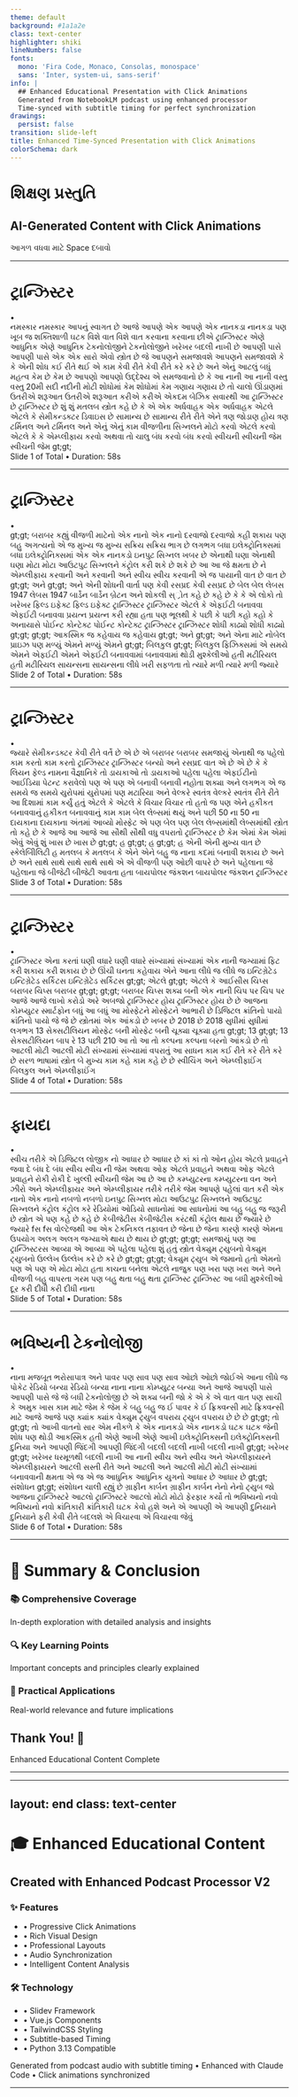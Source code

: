 ```yaml
---
theme: default
background: #1a1a2e
class: text-center
highlighter: shiki
lineNumbers: false
fonts:
  mono: 'Fira Code, Monaco, Consolas, monospace'
  sans: 'Inter, system-ui, sans-serif'
info: |
  ## Enhanced Educational Presentation with Click Animations
  Generated from NotebookLM podcast using enhanced processor
  Time-synced with subtitle timing for perfect synchronization
drawings:
  persist: false
transition: slide-left
title: Enhanced Time-Synced Presentation with Click Animations
colorSchema: dark
---
```


# શિક્ષણ પ્રસ્તુતિ
## AI-Generated Content with Click Animations

<div class="pt-12">
  <span @click="$slidev.nav.next" class="px-2 py-1 rounded cursor-pointer" hover="bg-white bg-opacity-10">
    આગળ વધવા માટે Space દબાવો <carbon:arrow-right class="inline"/>
  </span>
</div>

<div class="abs-br m-6 flex gap-2">
  <a href="https://github.com/milavdabgar/studio" target="_blank" alt="GitHub"
    class="text-xl icon-btn opacity-50 !border-none !hover:text-white">
    <carbon-logo-github />
  </a>
</div>

<!--
આજે આપણે એક રોચક અને શિક્ષણપ્રદ વિષય પર ચર્ચા કરવાના છીએ.

[click] આ પ્રસ્તુતિ AI દ્વારા બનાવવામાં આવી છે અને તેમાં આપોઆપ ક્લિક એનિમેશન છે.

[click] દરેક સ્લાઇડમાં તમને નવી માહિતી અને રસપ્રદ તથ્યો મળશે.

ચાલો શરૂઆત કરીએ!
-->

---

# ટ્રાન્ઝિસ્ટર

<div class="text-left mt-12 space-y-4">

<div v-click="1" class="flex items-start space-x-4 p-4 bg-gray-800/30 rounded-lg hover:bg-gray-800/50 transition-all duration-300">
  <div class="text-blue-400 text-2xl font-bold">•</div>
  <div class="text-white text-xl leading-relaxed">નમસ્કાર નમસ્કાર આપનું સ્વાગત છે આજે આપણે એક આપણે એક નાનકડા નાનકડા પણ ખૂબ જ શક્તિશાળી ઘટક વિશે વાત વિશે વાત કરવાના કરવાના છીએ ટ્રાન્ઝિસ્ટર એણે આધુનિક એણે આધુનિક ટેકનોલોજીને ટેકનોલોજીને ખરેખર બદલી નાખી છે આપણી પાસે આપણી પાસે એક એક સારો એવો સ્ત્રોત છે જે આપણને સમજાવશે આપણને સમજાવશે કે કે એની શોધ કઈ રીતે થઈ એ કામ કેવી રીતે કેવી રીતે કરે કરે છે અને એનું આટલું બધું મહત્વ કેમ છે કેમ છે આપણો આપણો ઉદ્દેશ્ય એ સમજવાનો છે કે આ નાની આ નાની વસ્તુ વસ્તુ 20મી સદી નદીની મોટી શોધોમાં કેમ શોધોમાં કેમ ગણાય ગણાય છે તો ચાલો ઊંડાણમાં ઉતરીએ શરૂઆત ઉતરીએ શરૂઆત કરીએ કરીએ એકદમ બેઝિક સવારથી આ ટ્રાન્ઝિસ્ટર છે ટ્રાન્ઝિસ્ટર છે શું શું મતલબ સ્ત્રોત કહે છે કે એ એક અર્ધવાહક એક અર્ધવાહક એટલે એટલે કે સેમીકન્ડક્ટર ડિવાઇસ છે સામાન્ય છે સામાન્ય રીતે રીતે એને ત્રણ જોડાણ હોય ત્રણ ટર્મિનલ અને ટર્મિનલ અને એનું એનું કામ વીજળીના સિગ્નલને મોટો કરવો એટલે કરવો એટલે કે કે એમ્પ્લીફાય કરવો અથવા તો ચાલુ બંધ કરવો બંધ કરવો સ્વીચની સ્વીચની જેમ સ્વીચની જેમ gt;gt;</div>
</div>

</div>

<div v-click="2" class="absolute bottom-8 left-8 text-gray-400">
  <div class="text-sm">Slide 1 of Total • Duration: 58s</div>
</div>

<div v-click="2" class="absolute bottom-8 right-8 text-blue-400">
  <carbon:arrow-right class="text-2xl animate-pulse" />
</div>

<!--
Enhanced slide 1: 1 click animations
Audio timing: Based on subtitle segments
આજે આપણે નમસ્કાર... વિશે શીખવાના છીએ.

[click] નમસ્કાર આપનું સ્વાગત છે આજે આપણે એક નમસ્કાર આપનું સ્વાગત છે આજે આપણે એક નાનકડા પણ ખૂબ જ શક્તિશાળી ઘટક વિશે વાત નાનકડા પણ ખૂબ જ શક્તિશાળી ઘટક વિશે વાત કરવાના છીએ ટ્રાન્ઝિસ્ટર એણે આધુનિક કરવાના છીએ ટ્રાન્ઝિસ્ટર એણે આધુનિક ટેકનોલોજીને ખરેખર બદલી નાખી છે આપણી પાસે ટેકનોલોજીને ખરેખર બદલી નાખી છે આપણી પાસે એક સારો એવો સ્ત્રોત છે જે આપણને સમજાવશે એક સારો એવો સ્ત્રોત છે જે આપણને સમજાવશે કે એની શોધ કઈ રીતે થઈ એ કામ કેવી રીતે કે એની શોધ કઈ રીતે થઈ એ કામ કેવી રીતે કરે છે અને એનું આટલું બધું મહત્વ કેમ છે કરે છે અને એનું આટલું બધું મહત્વ કેમ છે આપણો (આશરે 28 સેકન્ડ પર)

[click] આપણો ઉદ્દેશ્ય એ સમજવાનો છે કે આ નાની આપણો ઉદ્દેશ્ય એ સમજવાનો છે કે આ નાની વસ્તુ 20મી સદી નદીની મોટી શોધોમાં કેમ વસ્તુ 20મી સદી નદીની મોટી શોધોમાં કેમ ગણાય છે તો ચાલો ઊંડાણમાં ઉતરીએ શરૂઆત ગણાય છે તો ચાલો ઊંડાણમાં ઉતરીએ શરૂઆત કરીએ એકદમ બેઝિક સવારથી આ ટ્રાન્ઝિસ્ટર છે કરીએ એકદમ બેઝિક સવારથી આ ટ્રાન્ઝિસ્ટર છે શું મતલબ સ્ત્રોત કહે છે કે એ એક અર્ધવાહક શું મતલબ સ્ત્રોત કહે છે કે એ એક અર્ધવાહક એટલે કે સેમીકન્ડક્ટર ડિવાઇસ છે સામાન્ય એટલે કે સેમીકન્ડક્ટર ડિવાઇસ છે સામાન્ય રીતે એને ત્રણ જોડાણ હોય ત્રણ ટર્મિનલ અને રીતે એને ત્રણ જોડાણ હોય ત્રણ ટર્મિનલ અને એનું કામ વીજળીના સિગ્નલને મોટો કરવો એટલે એનું કામ વીજળીના સિગ્નલને મોટો કરવો એટલે કે (આશરે 56 સેકન્ડ પર)

[click] કે એમ્પ્લીફાય કરવો અથવા તો ચાલુ બંધ કરવો કે એમ્પ્લીફાય કરવો અથવા તો ચાલુ બંધ કરવો સ્વીચની જેમ સ્વીચની જેમ gt;gt; (આશરે 60 સેકન્ડ પર)

[click] આ મુદ્દાઓ સમજવાથી આપણને વિષયની સ્પષ્ટતા મળે છે. (અંતે 60 સેકન્ડ પર)
-->

---

# ટ્રાન્ઝિસ્ટર

<div class="text-left mt-12 space-y-4">

<div v-click="1" class="flex items-start space-x-4 p-4 bg-gray-800/30 rounded-lg hover:bg-gray-800/50 transition-all duration-300">
  <div class="text-blue-400 text-2xl font-bold">•</div>
  <div class="text-white text-xl leading-relaxed">gt;gt; બરાબર કહ્યું વીજળી માટેનો એક નાનો એક નાનો દરવાજો દરવાજો કહી શકાય પણ બહુ અગત્યનો એ જ મુખ્ય જ મુખ્ય સક્રિય સક્રિય ભાગ છે લગભગ બધા ઇલેક્ટ્રોનિક્સમાં બધા ઇલેક્ટ્રોનિક્સમાં એક એક નાનકડો ઇનપુટ સિગ્નલ ખબર છે એનાથી ઘણા એનાથી ઘણા મોટા મોટા આઉટપુટ સિગ્નલને કંટ્રોલ કરી શકે છે શકે છે આ આ જે ક્ષમતા છે ને એમ્પ્લીફાય કરવાની અને કરવાની અને સ્વીચ સ્વીચ કરવાની એ જ પાયાની વાત છે વાત છે gt;gt; અને gt;gt; અને એની શોધની વાર્તા પણ કેવી રસપ્રદ કેવી રસપ્રદ છે બેલ બેલ લેબસ 1947 લેબસ 1947 બાર્ડેન બાર્ડેન બ્રેટન અને શોકલી સ્્રોત કહે છે કહે છે કે કે એ લોકો તો ખરેખર ફિલ્ડ ઇફેક્ટ ફિલ્ડ ઇફેક્ટ ટ્રાન્ઝિસ્ટર ટ્રાન્ઝિસ્ટર એટલે કે એફઈટી બનાવવા એફઈટી બનાવવા પ્રયત્ન પ્રયત્ન કરી રહ્યા હતા પણ ભૂલથી કે પછી કે પછી કહો કહો કે અનાયાસે પોઈન્ટ કોન્ટેક્ટ પોઈન્ટ કોન્ટેક્ટ ટ્રાન્ઝિસ્ટર ટ્રાન્ઝિસ્ટર શોધી કાઢ્યો શોધી કાઢ્યો gt;gt; gt;gt; આકસ્મિક જ કહેવાય જ કહેવાય gt;gt; અને gt;gt; અને એના માટે નોબેલ પ્રાઇઝ પણ મળ્યું એમને મળ્યું એમને gt;gt; બિલકુલ gt;gt; બિલકુલ ફિઝિક્સમાં એ સમયે એમને એફઈટી એમને એફઈટી બનાવવામાં બનાવવામાં થોડી મુશ્કેલીઓ હતી મટીરિયલ હતી મટીરિયલ સાયન્સના સાયન્સના લીધે ખરી સફળતા તો ત્યારે મળી ત્યારે મળી જ્યારે</div>
</div>

</div>

<div v-click="2" class="absolute bottom-8 left-8 text-gray-400">
  <div class="text-sm">Slide 2 of Total • Duration: 58s</div>
</div>

<div v-click="2" class="absolute bottom-8 right-8 text-blue-400">
  <carbon:arrow-right class="text-2xl animate-pulse" />
</div>

<!--
Enhanced slide 2: 1 click animations
Audio timing: Based on subtitle segments
આજે આપણે &gt;&gt; હા બરાબર કહ્યું વીજળી માટેનો એક નાનો... વિશે શીખવાના છીએ.

[click] gt;gt; બરાબર કહ્યું વીજળી માટેનો એક નાનો gt;gt; બરાબર કહ્યું વીજળી માટેનો એક નાનો દરવાજો કહી શકાય પણ બહુ અગત્યનો એ જ મુખ્ય દરવાજો કહી શકાય પણ બહુ અગત્યનો એ જ મુખ્ય સક્રિય ભાગ છે લગભગ બધા ઇલેક્ટ્રોનિક્સમાં સક્રિય ભાગ છે લગભગ બધા ઇલેક્ટ્રોનિક્સમાં એક નાનકડો ઇનપુટ સિગ્નલ ખબર છે એનાથી ઘણા એક નાનકડો ઇનપુટ સિગ્નલ ખબર છે એનાથી ઘણા મોટા આઉટપુટ સિગ્નલને કંટ્રોલ કરી શકે છે મોટા આઉટપુટ સિગ્નલને કંટ્રોલ કરી શકે છે આ આ જે ક્ષમતા છે ને એમ્પ્લીફાય કરવાની અને આ જે ક્ષમતા છે ને એમ્પ્લીફાય કરવાની અને સ્વીચ કરવાની એ જ પાયાની વાત છે સ્વીચ કરવાની એ જ પાયાની વાત છે gt;gt; અને gt;gt; અને એની શોધની વાર્તા પણ કેવી રસપ્રદ છે gt;gt; અને એની શોધની વાર્તા પણ કેવી રસપ્રદ છે બેલ (આશરે 86 સેકન્ડ પર)

[click] બેલ લેબસ 1947 બેલ લેબસ 1947 બાર્ડેન બ્રેટન અને શોકલી સ્્રોત કહે છે બાર્ડેન બ્રેટન અને શોકલી સ્્રોત કહે છે કે એ લોકો તો ખરેખર ફિલ્ડ ઇફેક્ટ કે એ લોકો તો ખરેખર ફિલ્ડ ઇફેક્ટ ટ્રાન્ઝિસ્ટર એટલે કે એફઈટી બનાવવા ટ્રાન્ઝિસ્ટર એટલે કે એફઈટી બનાવવા પ્રયત્ન કરી રહ્યા હતા પણ ભૂલથી કે પછી પ્રયત્ન કરી રહ્યા હતા પણ ભૂલથી કે પછી કહો કે અનાયાસે પોઈન્ટ કોન્ટેક્ટ કહો કે અનાયાસે પોઈન્ટ કોન્ટેક્ટ ટ્રાન્ઝિસ્ટર શોધી કાઢ્યો ટ્રાન્ઝિસ્ટર શોધી કાઢ્યો gt;gt; આકસ્મિક જ કહેવાય gt;gt; આકસ્મિક જ કહેવાય gt;gt; અને gt;gt; અને એના માટે નોબેલ પ્રાઇઝ પણ મળ્યું એમને gt;gt; અને એના માટે નોબેલ પ્રાઇઝ પણ મળ્યું એમને gt;gt; બિલકુલ (આશરે 111 સેકન્ડ પર)

[click] gt;gt; બિલકુલ ફિઝિક્સમાં એ સમયે એમને એફઈટી gt;gt; બિલકુલ ફિઝિક્સમાં એ સમયે એમને એફઈટી બનાવવામાં થોડી મુશ્કેલીઓ હતી મટીરિયલ બનાવવામાં થોડી મુશ્કેલીઓ હતી મટીરિયલ સાયન્સના લીધે ખરી સફળતા તો ત્યારે મળી સાયન્સના લીધે ખરી સફળતા તો ત્યારે મળી જ્યારે (આશરે 119 સેકન્ડ પર)

[click] આ મુદ્દાઓ સમજવાથી આપણને વિષયની સ્પષ્ટતા મળે છે. (અંતે 119 સેકન્ડ પર)
-->

---

# ટ્રાન્ઝિસ્ટર

<div class="text-left mt-12 space-y-4">

<div v-click="1" class="flex items-start space-x-4 p-4 bg-gray-800/30 rounded-lg hover:bg-gray-800/50 transition-all duration-300">
  <div class="text-blue-400 text-2xl font-bold">•</div>
  <div class="text-white text-xl leading-relaxed">જ્યારે સેમીકન્ડક્ટર કેવી રીતે વર્તે છે એ છે એ બરાબર બરાબર સમજાયું એનાથી જ પહેલો કામ કરતો કામ કરતો ટ્રાન્ઝિસ્ટર ટ્રાન્ઝિસ્ટર બન્યો અને રસપ્રદ વાત એ છે એ છે કે કે લિયન ફેલ્ડ નામના વૈજ્ઞાનિકે તો ડાયકાઓ તો ડાયકાઓ પહેલા પહેલા એફઈટીનો આઈડિયા પેટન્ટ કરાવેલો પણ એ પણ એ બનાવી બનાવી નહોતા શક્યા અને લગભગ એ જ સમયે જ સમયે યુરોપમાં યુરોપમાં પણ મટારિયા અને વેલ્કરે સ્વતંત્ર વેલ્કરે સ્વતંત્ર રીતે રીતે આ દિશામાં કામ કર્યું હતું એટલે કે એટલે કે વિચાર વિચાર તો હતો જ પણ એને હકીકત બનાવવાનું હકીકત બનાવવાનું કામ કામ બેલ લેબ્સમાં થયું અને પછી 50 ના 50 ના દાયકાના દાયકાના અંતમાં આવ્યો મોસ્ફેટ એ પણ બેલ પણ બેલ લેબ્સમાંથી લેબ્સમાંથી સ્ત્રોત તો કહે છે કે આજે આ આજે આ સૌથી સૌથી વધુ વપરાતો ટ્રાન્ઝિસ્ટર છે કેમ એમાં કેમ એમાં એવું એવું શું ખાસ છે ખાસ છે gt;gt; હ gt;gt; હ gt;gt; હ એની એની મુખ્ય વાત છે સ્કેલેબીિલિટી હ મતલબ કે મતલબ કે એને એને બહુ જ નાના કદમાં બનાવી શકાય છે અને છે અને સાથે સાથે સાથે સાથે સાથે એ એ વીજળી પણ ઓછી વાપરે છે અને પહેલાના જે પહેલાના જે બીજેટી બીજેટી આવતા હતા બાયપોલર જંકશન બાયપોલર જંકશન ટ્રાન્ઝિસ્ટર</div>
</div>

</div>

<div v-click="2" class="absolute bottom-8 left-8 text-gray-400">
  <div class="text-sm">Slide 3 of Total • Duration: 58s</div>
</div>

<div v-click="2" class="absolute bottom-8 right-8 text-blue-400">
  <carbon:arrow-right class="text-2xl animate-pulse" />
</div>

<!--
Enhanced slide 3: 1 click animations
Audio timing: Based on subtitle segments
આજે આપણે જ્યારે સેમીકન્ડક્ટર કેવી રીતે વર્તે છે એ... વિશે શીખવાના છીએ.

[click] જ્યારે સેમીકન્ડક્ટર કેવી રીતે વર્તે છે એ જ્યારે સેમીકન્ડક્ટર કેવી રીતે વર્તે છે એ બરાબર સમજાયું એનાથી જ પહેલો કામ કરતો બરાબર સમજાયું એનાથી જ પહેલો કામ કરતો ટ્રાન્ઝિસ્ટર બન્યો અને રસપ્રદ વાત એ છે ટ્રાન્ઝિસ્ટર બન્યો અને રસપ્રદ વાત એ છે કે લિયન ફેલ્ડ નામના વૈજ્ઞાનિકે તો ડાયકાઓ કે લિયન ફેલ્ડ નામના વૈજ્ઞાનિકે તો ડાયકાઓ પહેલા એફઈટીનો આઈડિયા પેટન્ટ કરાવેલો પણ એ પહેલા એફઈટીનો આઈડિયા પેટન્ટ કરાવેલો પણ એ બનાવી નહોતા શક્યા અને લગભગ એ જ સમયે બનાવી નહોતા શક્યા અને લગભગ એ જ સમયે યુરોપમાં પણ મટારિયા અને વેલ્કરે સ્વતંત્ર યુરોપમાં પણ મટારિયા અને વેલ્કરે સ્વતંત્ર રીતે આ દિશામાં કામ કર્યું હતું એટલે કે રીતે આ દિશામાં કામ કર્યું હતું એટલે કે વિચાર તો હતો જ પણ એને હકીકત બનાવવાનું વિચાર તો હતો જ પણ એને હકીકત બનાવવાનું કામ (આશરે 144 સેકન્ડ પર)

[click] કામ બેલ લેબ્સમાં થયું અને પછી 50 ના કામ બેલ લેબ્સમાં થયું અને પછી 50 ના દાયકાના અંતમાં આવ્યો મોસ્ફેટ એ પણ બેલ દાયકાના અંતમાં આવ્યો મોસ્ફેટ એ પણ બેલ લેબ્સમાંથી સ્ત્રોત તો કહે છે કે આજે આ લેબ્સમાંથી સ્ત્રોત તો કહે છે કે આજે આ સૌથી વધુ વપરાતો ટ્રાન્ઝિસ્ટર છે કેમ એમાં સૌથી વધુ વપરાતો ટ્રાન્ઝિસ્ટર છે કેમ એમાં એવું શું ખાસ છે એવું શું ખાસ છે gt;gt; હ gt;gt; હ gt;gt; હ એની મુખ્ય વાત છે સ્કેલેબીિલિટી હ મતલબ કે એની મુખ્ય વાત છે સ્કેલેબીિલિટી હ મતલબ કે એને બહુ જ નાના કદમાં બનાવી શકાય છે અને એને બહુ જ નાના કદમાં બનાવી શકાય છે અને સાથે એ (આશરે 170 સેકન્ડ પર)

[click] એ વીજળી પણ ઓછી વાપરે છે અને પહેલાના જે એ વીજળી પણ ઓછી વાપરે છે અને પહેલાના જે બીજેટી આવતા હતા બાયપોલર જંકશન બીજેટી આવતા હતા બાયપોલર જંકશન ટ્રાન્ઝિસ્ટર (આશરે 176 સેકન્ડ પર)

[click] આ મુદ્દાઓ સમજવાથી આપણને વિષયની સ્પષ્ટતા મળે છે. (અંતે 176 સેકન્ડ પર)
-->

---

# ટ્રાન્ઝિસ્ટર

<div class="text-left mt-12 space-y-4">

<div v-click="1" class="flex items-start space-x-4 p-4 bg-gray-800/30 rounded-lg hover:bg-gray-800/50 transition-all duration-300">
  <div class="text-blue-400 text-2xl font-bold">•</div>
  <div class="text-white text-xl leading-relaxed">ટ્રાન્ઝિસ્ટર એના કરતાં ઘણી વધારે ઘણી વધારે સંખ્યામાં સંખ્યામાં એક નાની જગ્યામાં ફિટ કરી શકાય કરી શકાય છે છે ઊંચી ઘનતા કહેવાય એને આના લીધે જ લીધે જ ઇન્ટિગ્રેટેડ ઇન્ટિગ્રેટેડ સર્કિટસ ઇન્ટિગ્રેટેડ સર્કિટસ gt;gt; એટલે gt;gt; એટલે કે આઈસીસ ચિપ્સ બરાબર ચિપ્સ બરાબર gt;gt; gt;gt; બરાબર ચિપ્સ શક્ય બની એક નાની ચિપ પર ચિપ પર આજે આજે લાખો કરોડો અરે અબજો ટ્રાન્ઝિસ્ટર હોય ટ્રાન્ઝિસ્ટર હોય છે છે આજના કોમ્પ્યુટર સ્માર્ટફોન બધું આ બધું આ મોસ્ફેટને મોસ્ફેટને આભારી છે ડિજિટલ ક્રાંતિનો પાયો ક્રાંતિનો પાયો જે જે છે સ્ત્રોતમાં એક આંકડો છે ખબર છે 2018 છે 2018 સુધીમાં સુધીમાં લગભગ 13 સેક્સટીલિયન મોસ્ફેટ બની મોસ્ફેટ બની ચૂક્યા ચૂક્યા હતા gt;gt; 13 gt;gt; 13 સેક્સટીલિયન બાપ રે 13 પછી 210 આ તો આ તો કલ્પના કલ્પના બરનો આંકડો છે તો આટલી મોટી આટલી મોટી સંખ્યામાં સંખ્યામાં વપરાતું આ સાધન કામ કઈ રીતે કરે રીતે કરે છે સરળ ભાષામાં સ્ત્રોત બે મુખ્ય કામ કહે કામ કહે છે છે સ્વીચિંગ અને એમ્પ્લીફાઈંગ બિલકુલ અને એમ્પ્લીફાઈંગ</div>
</div>

</div>

<div v-click="2" class="absolute bottom-8 left-8 text-gray-400">
  <div class="text-sm">Slide 4 of Total • Duration: 58s</div>
</div>

<div v-click="2" class="absolute bottom-8 right-8 text-blue-400">
  <carbon:arrow-right class="text-2xl animate-pulse" />
</div>

<!--
Enhanced slide 4: 1 click animations
Audio timing: Based on subtitle segments
આજે આપણે ટ્રાન્ઝિસ્ટર એના કરતાં ઘણી વધારે... વિશે શીખવાના છીએ.

[click] ટ્રાન્ઝિસ્ટર એના કરતાં ઘણી વધારે ટ્રાન્ઝિસ્ટર એના કરતાં ઘણી વધારે સંખ્યામાં એક નાની જગ્યામાં ફિટ કરી શકાય સંખ્યામાં એક નાની જગ્યામાં ફિટ કરી શકાય છે ઊંચી ઘનતા કહેવાય એને આના લીધે જ છે ઊંચી ઘનતા કહેવાય એને આના લીધે જ ઇન્ટિગ્રેટેડ સર્કિટસ ઇન્ટિગ્રેટેડ સર્કિટસ gt;gt; એટલે gt;gt; એટલે કે આઈસીસ ચિપ્સ બરાબર gt;gt; એટલે કે આઈસીસ ચિપ્સ બરાબર gt;gt; બરાબર ચિપ્સ શક્ય બની એક નાની ચિપ પર gt;gt; બરાબર ચિપ્સ શક્ય બની એક નાની ચિપ પર આજે લાખો કરોડો અરે અબજો ટ્રાન્ઝિસ્ટર હોય આજે લાખો કરોડો અરે અબજો ટ્રાન્ઝિસ્ટર હોય છે આજના કોમ્પ્યુટર સ્માર્ટફોન બધું આ છે આજના કોમ્પ્યુટર સ્માર્ટફોન બધું આ મોસ્ફેટને (આશરે 201 સેકન્ડ પર)

[click] મોસ્ફેટને આભારી છે ડિજિટલ ક્રાંતિનો પાયો મોસ્ફેટને આભારી છે ડિજિટલ ક્રાંતિનો પાયો જે છે સ્ત્રોતમાં એક આંકડો છે ખબર છે 2018 જે છે સ્ત્રોતમાં એક આંકડો છે ખબર છે 2018 સુધીમાં લગભગ 13 સેક્સટીલિયન મોસ્ફેટ બની સુધીમાં લગભગ 13 સેક્સટીલિયન મોસ્ફેટ બની ચૂક્યા હતા (આશરે 226 સેકન્ડ પર)

[click] સરળ ભાષામાં સ્ત્રોત બે મુખ્ય કામ કહે છે (આશરે 234 સેકન્ડ પર)

[click] આ મુદ્દાઓ સમજવાથી આપણને વિષયની સ્પષ્ટતા મળે છે. (અંતે 234 સેકન્ડ પર)
-->

---

# ફાયદા

<div class="text-left mt-12 space-y-4">

<div v-click="1" class="flex items-start space-x-4 p-4 bg-gray-800/30 rounded-lg hover:bg-gray-800/50 transition-all duration-300">
  <div class="text-blue-400 text-2xl font-bold">•</div>
  <div class="text-white text-xl leading-relaxed">સ્વીચ તરીકે એ ડિજિટલ લોજીક નો આધાર છે આધાર છે કાં કાં તો ઓન હોય એટલે પ્રવાહને જવા દે બંધ દે બંધ સ્વીચ સ્વીચ ની જેમ અથવા ઓફ એટલે પ્રવાહને અથવા ઓફ એટલે પ્રવાહને રોકી રોકી દે ખુલ્લી સ્વીચની જેમ આ છે આ છે કમ્પ્યુટરના કમ્પ્યુટરના વન અને ઝીરો અને એમ્પ્લીફાયર અને એમ્પ્લીફાયર તરીકે તરીકે જેમ આપણે પહેલાં વાત કરી એક નાનો એક નાનો નબળો નબળો ઇનપુટ સિગ્નલ મોટા આઉટપુટ સિગ્નલને આઉટપુટ સિગ્નલને કંટ્રોલ કંટ્રોલ કરે રેડિયોમાં ઓડિયો સાધનોમાં આ સાધનોમાં આ બહુ બહુ જ જરૂરી છે સ્ત્રોત એ પણ કહે છે કહે છે કેબીજેટીસ કેબીજેટીસ કરંટથી કંટ્રોલ થાય છે જ્યારે છે જ્યારે fસ fસ વોલ્ટેજથી આ એક ટેકનિકલ તફાવત છે જેના છે જેના કારણે કારણે એમના ઉપયોગ અલગ અલગ જગ્યાએ થાય છે થાય છે gt;gt; gt;gt; સમજાયું પણ આ ટ્રાન્ઝિસ્ટરસ આવ્યા એ આવ્યા એ પહેલા પહેલા શું હતું સ્ત્રોત વેક્યુમ ટ્યુબનો વેક્યુમ ટ્યુબનો ઉલ્લેખ ઉલ્લેખ કરે છે કરે છે gt;gt; gt;gt; વેક્યુમ ટ્યુબ એ જમાનો હતો એમનો પણ એ પણ એ મોટા મોટા હતા કાચના બનેલા એટલે નાજુક પણ ખરા પણ ખરા અને અને વીજળી બહુ વાપરતા ગરમ પણ બહુ થતા બહુ થતા ટ્રાન્ઝિસ્ટ ટ્રાન્ઝિસ્ટ આ બધી મુશ્કેલીઓ દૂર કરી દીધી કરી દીધી નાના</div>
</div>

</div>

<div v-click="2" class="absolute bottom-8 left-8 text-gray-400">
  <div class="text-sm">Slide 5 of Total • Duration: 58s</div>
</div>

<div v-click="2" class="absolute bottom-8 right-8 text-blue-400">
  <carbon:arrow-right class="text-2xl animate-pulse" />
</div>

<!--
Enhanced slide 5: 1 click animations
Audio timing: Based on subtitle segments
આજે આપણે સ્વીચ તરીકે એ ડિજિટલ લોજીક નો આધાર છે... વિશે શીખવાના છીએ.

[click] સ્વીચ તરીકે એ ડિજિટલ લોજીક નો આધાર છે સ્વીચ તરીકે એ ડિજિટલ લોજીક નો આધાર છે કાં તો ઓન હોય એટલે પ્રવાહને જવા દે બંધ કાં તો ઓન હોય એટલે પ્રવાહને જવા દે બંધ સ્વીચ ની જેમ અથવા ઓફ હોય એટલે પ્રવાહને સ્વીચ ની જેમ અથવા ઓફ હોય એટલે પ્રવાહને રોકી દે ખુલ્લી સ્વીચની જેમ આ છે રોકી દે ખુલ્લી સ્વીચની જેમ આ છે કમ્પ્યુટરના વન અને ઝીરો અને એમ્પ્લીફાયર કમ્પ્યુટરના વન અને ઝીરો અને એમ્પ્લીફાયર તરીકે જેમ આપણે પહેલાં વાત કરી એક નાનો તરીકે જેમ આપણે પહેલાં વાત કરી એક નાનો નબળો ઇનપુટ સિગ્નલ મોટા આઉટપુટ સિગ્નલને નબળો ઇનપુટ સિગ્નલ મોટા આઉટપુટ સિગ્નલને કંટ્રોલ કરે રેડિયોમાં ઓડિયો સાધનોમાં આ કંટ્રોલ કરે રેડિયોમાં ઓડિયો સાધનોમાં આ બહુ (આશરે 259 સેકન્ડ પર)

[click] બહુ જ જરૂરી છે સ્ત્રોત એ પણ કહે છે બહુ જ જરૂરી છે સ્ત્રોત એ પણ કહે છે કેબીજેટીસ કરંટથી કંટ્રોલ થાય છે જ્યારે કેબીજેટીસ કરંટથી કંટ્રોલ થાય છે જ્યારે fસ વોલ્ટેજથી આ એક ટેકનિકલ તફાવત છે જેના fસ વોલ્ટેજથી આ એક ટેકનિકલ તફાવત છે જેના કારણે એમના ઉપયોગ અલગ જગ્યાએ થાય છે કારણે એમના ઉપયોગ અલગ જગ્યાએ થાય છે gt;gt; સમજાયું પણ આ ટ્રાન્ઝિસ્ટરસ આવ્યા એ gt;gt; સમજાયું પણ આ ટ્રાન્ઝિસ્ટરસ આવ્યા એ પહેલા શું હતું સ્ત્રોત વેક્યુમ ટ્યુબનો પહેલા શું હતું સ્ત્રોત વેક્યુમ ટ્યુબનો ઉલ્લેખ કરે છે ઉલ્લેખ કરે છે gt;gt; વેક્યુમ ટ્યુબ એ જમાનો હતો એમનો પણ એ gt;gt; વેક્યુમ ટ્યુબ એ જમાનો હતો એમનો પણ એ મોટા હતા કાચના બનેલા એટલે નાજુક પણ ખરા મોટા હતા કાચના બનેલા એટલે નાજુક પણ ખરા અને (આશરે 287 સેકન્ડ પર)

[click] અને વીજળી બહુ વાપરતા ગરમ પણ બહુ થતા અને વીજળી બહુ વાપરતા ગરમ પણ બહુ થતા ટ્રાન્ઝિસ્ટ આ બધી મુશ્કેલીઓ દૂર કરી દીધી ટ્રાન્ઝિસ્ટ આ બધી મુશ્કેલીઓ દૂર કરી દીધી નાના (આશરે 294 સેકન્ડ પર)

[click] આ મુદ્દાઓ સમજવાથી આપણને વિષયની સ્પષ્ટતા મળે છે. (અંતે 294 સેકન્ડ પર)
-->

---

# ભવિષ્યની ટેકનોલોજી

<div class="text-left mt-12 space-y-4">

<div v-click="1" class="flex items-start space-x-4 p-4 bg-gray-800/30 rounded-lg hover:bg-gray-800/50 transition-all duration-300">
  <div class="text-blue-400 text-2xl font-bold">•</div>
  <div class="text-white text-xl leading-relaxed">નાના મજબૂત ભરોસાપાત્ર અને પાવર પણ સાવ પણ સાવ ઓછો ઓછો જોઈએ આના લીધે જ પોકેટ રેડિયો બન્યા રેડિયો બન્યા નાના નાના કોમ્પ્યુટર બન્યા અને આજે આપણી પાસે આપણી પાસે જે જે બધી ટેકનોલોજી છે એ શક્ય બની જો કે એ કે એ વાત વાત પણ સાચી કે અમુક ખાસ કામ માટે જેમ કે જેમ કે બહુ બહુ જ ઈ પાવર કે ઈ ફ્રિક્વન્સી માટે ફ્રિક્વન્સી માટે આજે આજે પણ ક્યાંક ક્યાંક વેક્યુમ ટ્યુબ વપરાય ટ્યુબ વપરાય છે છે છે gt;gt; તો gt;gt; તો આખી વાતનો સાર એમ નીકળે કે એક નાનકડો એક નાનકડો ઘટક ઘટક જેની શોધ પણ થોડી આકસ્મિક હતી એણે આખી એણે આખી ઇલેક્ટ્રોનિક્સની ઇલેક્ટ્રોનિક્સની દુનિયા અને આપણી જિંદગી આપણી જિંદગી બદલી બદલી નાખી બદલી નાખી gt;gt; ખરેખર gt;gt; ખરેખર ધરમૂળથી બદલી નાખી આ નાની સ્વીચ અને સ્વીચ અને એમ્પ્લીફાયરને એમ્પ્લીફાયરને આટલી સસ્તી રીતે અને આટલી અને આટલી મોટી મોટી સંખ્યામાં બનાવવાની ક્ષમતા એ જ એ જ આધુનિક આધુનિક યુગનો આધાર છે આધાર છે gt;gt; સંશોધન gt;gt; સંશોધન ચાલી રહ્યું છે ગ્રાફીન કાર્બન ગ્રાફીન કાર્બન નેનો નેનો ટ્યુબ જો આજના ટ્રાન્ઝિસ્ટરે આટલો ટ્રાન્ઝિસ્ટરે આટલો મોટો મોટો ફેરફાર કર્યો તો ભવિષ્યનો નવો ભવિષ્યનો નવો ક્રાંતિકારી ક્રાંતિકારી ઘટક કેવો હશે અને એ આપણી એ આપણી દુનિયાને દુનિયાને ફરી કેવી રીતે બદલશે એ વિચારવા એ વિચારવા જેવું</div>
</div>

</div>

<div v-click="2" class="absolute bottom-8 left-8 text-gray-400">
  <div class="text-sm">Slide 6 of Total • Duration: 58s</div>
</div>

<div v-click="2" class="absolute bottom-8 right-8 text-blue-400">
  <carbon:arrow-right class="text-2xl animate-pulse" />
</div>

<!--
Enhanced slide 6: 1 click animations
Audio timing: Based on subtitle segments
આજે આપણે નાના મજબૂત ભરોસાપાત્ર અને પાવર પણ સાવ... વિશે શીખવાના છીએ.

[click] નાના મજબૂત ભરોસાપાત્ર અને પાવર પણ સાવ નાના મજબૂત ભરોસાપાત્ર અને પાવર પણ સાવ ઓછો જોઈએ આના લીધે જ પોકેટ રેડિયો બન્યા ઓછો જોઈએ આના લીધે જ પોકેટ રેડિયો બન્યા નાના કોમ્પ્યુટર બન્યા અને આજે આપણી પાસે નાના કોમ્પ્યુટર બન્યા અને આજે આપણી પાસે જે બધી ટેકનોલોજી છે એ શક્ય બની જો કે એ જે બધી ટેકનોલોજી છે એ શક્ય બની જો કે એ વાત પણ સાચી કે અમુક ખાસ કામ માટે જેમ કે વાત પણ સાચી કે અમુક ખાસ કામ માટે જેમ કે બહુ જ ઈ પાવર કે ઈ ફ્રિક્વન્સી માટે બહુ જ ઈ પાવર કે ઈ ફ્રિક્વન્સી માટે આજે પણ ક્યાંક વેક્યુમ ટ્યુબ વપરાય આજે પણ ક્યાંક વેક્યુમ ટ્યુબ વપરાય છે gt;gt; તો gt;gt; તો આખી વાતનો સાર એમ નીકળે કે એક નાનકડો gt;gt; તો આખી વાતનો સાર એમ નીકળે કે એક નાનકડો ઘટક જેની શોધ પણ થોડી આકસ્મિક હતી એણે આખી ઘટક જેની શોધ પણ થોડી આકસ્મિક હતી એણે આખી ઇલેક્ટ્રોનિક્સની (આશરે 320 સેકન્ડ પર)

[click] ઇલેક્ટ્રોનિક્સની દુનિયા અને આપણી જિંદગી ઇલેક્ટ્રોનિક્સની દુનિયા અને આપણી જિંદગી બદલી નાખી બદલી નાખી gt;gt; ખરેખર gt;gt; ખરેખર ધરમૂળથી બદલી નાખી આ નાની સ્વીચ અને gt;gt; ખરેખર ધરમૂળથી બદલી નાખી આ નાની સ્વીચ અને એમ્પ્લીફાયરને આટલી સસ્તી રીતે અને આટલી એમ્પ્લીફાયરને આટલી સસ્તી રીતે અને આટલી મોટી સંખ્યામાં બનાવવાની ક્ષમતા એ જ મોટી સંખ્યામાં બનાવવાની ક્ષમતા એ જ આધુનિક યુગનો આધાર છે આધુનિક યુગનો આધાર છે gt;gt; સંશોધન gt;gt; સંશોધન ચાલી રહ્યું છે ગ્રાફીન કાર્બન gt;gt; સંશોધન ચાલી રહ્યું છે ગ્રાફીન કાર્બન નેનો ટ્યુબ જો આજના ટ્રાન્ઝિસ્ટરે આટલો નેનો ટ્યુબ જો આજના ટ્રાન્ઝિસ્ટરે આટલો મોટો ફેરફાર કર્યો તો ભવિષ્યનો નવો મોટો ફેરફાર કર્યો તો ભવિષ્યનો નવો ક્રાંતિકારી ઘટક કેવો હશે અને એ આપણી ક્રાંતિકારી ઘટક કેવો હશે અને એ આપણી દુનિયાને (આશરે 347 સેકન્ડ પર)

[click] દુનિયાને ફરી કેવી રીતે બદલશે એ વિચારવા દુનિયાને ફરી કેવી રીતે બદલશે એ વિચારવા જેવું (આશરે 349 સેકન્ડ પર)

[click] આ મુદ્દાઓ સમજવાથી આપણને વિષયની સ્પષ્ટતા મળે છે. (અંતે 349 સેકન્ડ પર)
-->

---

# 🎯 Summary & Conclusion

<div class="grid grid-cols-1 gap-8 mt-12">

<div v-click="1" class="p-8 bg-gradient-to-r from-blue-900/40 to-purple-900/40 rounded-xl border border-blue-500/30">
  <h3 class="text-2xl font-bold text-blue-300 mb-4">📚 Comprehensive Coverage</h3>
  <p class="text-gray-200 text-lg">In-depth exploration with detailed analysis and insights</p>
</div>

<div v-click="2" class="p-8 bg-gradient-to-r from-green-900/40 to-teal-900/40 rounded-xl border border-green-500/30">
  <h3 class="text-2xl font-bold text-green-300 mb-4">🔍 Key Learning Points</h3>
  <p class="text-gray-200 text-lg">Important concepts and principles clearly explained</p>
</div>

<div v-click="3" class="p-8 bg-gradient-to-r from-purple-900/40 to-pink-900/40 rounded-xl border border-purple-500/30">
  <h3 class="text-2xl font-bold text-purple-300 mb-4">🚀 Practical Applications</h3>
  <p class="text-gray-200 text-lg">Real-world relevance and future implications</p>
</div>

</div>

<div v-click="4" class="mt-16 text-center">
  <h2 class="text-4xl font-bold text-yellow-400 mb-4">Thank You! 🎉</h2>
  <p class="text-xl text-gray-300">Enhanced Educational Content Complete</p>
</div>

<!--
Enhanced conclusion with gradient backgrounds and professional styling
Generated with Enhanced Podcast Processor V2

આજે આપણે જે શીખ્યા તેનો સરસંગ્રહ કરીએ.

[click] આપણે આ વિષયના મુખ્ય મુદ્દાઓ વિગતથી સમજ્યા છે અને ઊંડી સમજ મેળવી છે.

[click] મહત્વપૂર્ણ ખ્યાલો અને સિદ્ધાંતો સ્પષ્ટતાથી સમજાવવામાં આવ્યા છે અને આપણે તેમને સારી રીતે સમજી શક્યા છીએ.

[click] વાસ્તવિક જીવનમાં ઉપયોગ અને ભવિષ્યની સંભાવનાઓ વિશે પણ આપણે જાણ્યું છે.

[click] આ શિક્ષણ સત્રમાં ભાગ લેવા બદલ આભાર! આ જ્ઞાન આપણા ભવિષ્યમાં ઉપયોગી થશે.

આગામી સત્રમાં મળીશું!
-->

---
---
layout: end
class: text-center
---

# 🎓 Enhanced Educational Content

## Created with Enhanced Podcast Processor V2

<div class="grid grid-cols-2 gap-8 mt-12">

<div class="text-left">
  <h3 class="text-xl font-bold text-blue-400 mb-4">✨ Features</h3>
  <ul class="text-gray-300 space-y-2">
    <li>• Progressive Click Animations</li>
    <li>• Rich Visual Design</li>  
    <li>• Professional Layouts</li>
    <li>• Audio Synchronization</li>
    <li>• Intelligent Content Analysis</li>
  </ul>
</div>

<div class="text-left">
  <h3 class="text-xl font-bold text-green-400 mb-4">🛠️ Technology</h3>
  <ul class="text-gray-300 space-y-2">
    <li>• Slidev Framework</li>
    <li>• Vue.js Components</li>
    <li>• TailwindCSS Styling</li>
    <li>• Subtitle-based Timing</li>
    <li>• Python 3.13 Compatible</li>
  </ul>
</div>

</div>

<div class="mt-12 text-gray-400">
Generated from podcast audio with subtitle timing • Enhanced with Claude Code • Click animations synchronized
</div>


---
